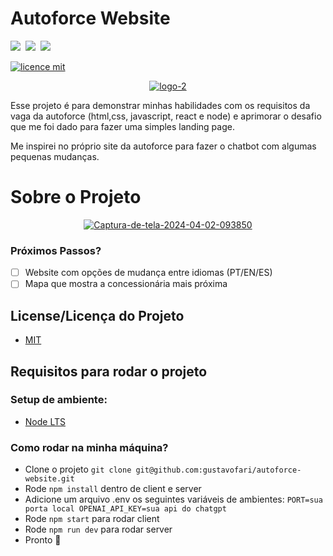 # Autoforce Website
<img src ="https://img.shields.io/badge/Node.js-43853D?style=for-the-badge&logo=node-dot-js&logoColor=white" />&nbsp;
<img src ="https://img.shields.io/badge/React-20232A?style=for-the-badge&logo=react&logoColor=61DAFB" />&nbsp;
<img src ="https://img.shields.io/badge/JavaScript-F7DF1E?style=for-the-badge&logo=javascript&logoColor=black" />&nbsp;

[![licence mit](https://img.shields.io/badge/licence-MIT-blue.svg)](./LICENSE)

<p align="center">
 <a href="https://ibb.co/ns0QK5T"><img src="https://blog.autoforce.com/wp-content/uploads/2020/06/logo-2.png" alt="logo-2" border="0"></a>
</p>

Esse projeto é para demonstrar minhas habilidades com os requisitos da vaga da autoforce (html,css, javascript, react e node) e aprimorar o desafio que me foi dado para fazer uma simples landing page.

Me inspirei no próprio site da autoforce para fazer o chatbot com algumas pequenas mudanças.

# Sobre o Projeto
<p align="center">
 <a href="https://ibb.co/mD1G5Px"><img src="https://i.ibb.co/Bzdt2Y1/Captura-de-tela-2024-04-02-093850.png" alt="Captura-de-tela-2024-04-02-093850" border="0"></a>
</p>


### Próximos Passos?
- [ ] Website com opções de mudança entre idiomas (PT/EN/ES)
- [ ] Mapa que mostra a concessionária mais próxima

## License/Licença do Projeto

- [MIT](./LICENSE)

## Requisitos para rodar o projeto

### Setup de ambiente:

- [Node LTS](https://nodejs.org/en)

### Como rodar na minha máquina?

- Clone o projeto `git clone git@github.com:gustavofari/autoforce-website.git`
- Rode `npm install` dentro de client e server
- Adicione um arquivo .env os seguintes variáveis de ambientes:
  `PORT=sua porta local
   OPENAI_API_KEY=sua api do chatgpt`
- Rode `npm start` para rodar client
- Rode `npm run dev` para rodar server
- Pronto 🎉
